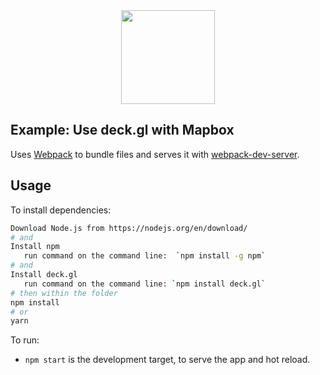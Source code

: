 <div align="center">
   <img width="150" heigth="150" src="https://webpack.js.org/assets/icon-square-big.svg" />
</div>

## Example: Use deck.gl with Mapbox

Uses [Webpack](https://github.com/webpack/webpack) to bundle files and serves it
with [webpack-dev-server](https://webpack.js.org/guides/development/#webpack-dev-server).

## Usage

To install dependencies:

```bash
Download Node.js from https://nodejs.org/en/download/ 
# and 
Install npm 
   run command on the command line:  `npm install -g npm`
# and
Install deck.gl
   run command on the command line: `npm install deck.gl`
# then within the folder
npm install
# or
yarn
```

To run:
* `npm start` is the development target, to serve the app and hot reload.
